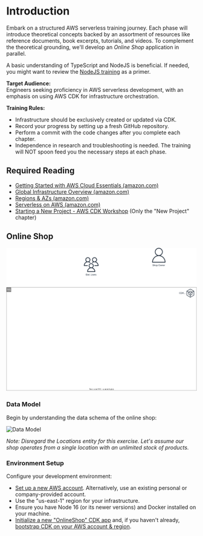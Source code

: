 # Introduction

Embark on a structured AWS serverless training journey. Each phase will introduce theoretical concepts backed by an assortment of resources like reference documents, book excerpts, tutorials, and videos. To complement the theoretical grounding, we'll develop an *Online Shop* application in parallel.

A basic understanding of TypeScript and NodeJS is beneficial. If needed, you might want to review the [NodeJS training](https://github.com/msg-CareerPaths/nodejs-training) as a primer.

**Target Audience:**  
Engineers seeking proficiency in AWS serverless development, with an emphasis on using AWS CDK for infrastructure orchestration.

**Training Rules:**  
- Infrastructure should be exclusively created or updated via CDK.
- Record your progress by setting up a fresh GitHub repository. 
- Perform a commit with the code changes after you complete each chapter.
- Independence in research and troubleshooting is needed. The training will NOT spoon feed you the necessary steps at each phase. 

## Required Reading
- [Getting Started with AWS Cloud Essentials (amazon.com)](https://aws.amazon.com/getting-started/cloud-essentials/)
- [Global Infrastructure Overview (amazon.com)](https://aws.amazon.com/about-aws/global-infrastructure/)
- [Regions & AZs (amazon.com)](https://aws.amazon.com/about-aws/global-infrastructure/regions_az/)
- [Serverless on AWS (amazon.com)](https://aws.amazon.com/serverless/)
- [Starting a New Project - AWS CDK Workshop](https://cdkworkshop.com/20-typescript/20-create-project.html) (Only the "New Project" chapter)

## Online Shop

![Overview](https://raw.githubusercontent.com/msg-CareerPaths/aws-serverless-training/master/chapters/diagrams/000-introduction.drawio.svg "Overview")

### Data Model
Begin by understanding the data schema of the online shop:

![Data Model](https://raw.githubusercontent.com/msg-CareerPaths/spring-training/master/diagrams/data-model.svg "Data Model")

*Note: Disregard the Locations entity for this exercise. Let's assume our shop operates from a single location with an unlimited stock of products.*

### Environment Setup
Configure your development environment:
- [Set up a new AWS account](https://docs.aws.amazon.com/AWSEC2/latest/UserGuide/get-set-up-for-amazon-ec2.html#sign-up-for-aws). Alternatively, use an existing personal or company-provided account.
- Use the "us-east-1" region for your infrastructure.
- Ensure you have Node 16 (or its newer versions) and Docker installed on your machine.
- [Initialize a new "OnlineShop" CDK app](https://cdkworkshop.com/20-typescript/20-create-project/100-cdk-init.html) and, if you haven't already, [bootstrap CDK on your AWS account & region](https://cdkworkshop.com/20-typescript/20-create-project/500-deploy.html#bootstrapping-an-environment).